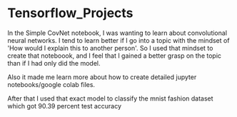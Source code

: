 # Tensorflow_Projects
In the Simple CovNet notebook, I was wanting to learn about convolutional neural networks.
I tend to learn better if I go into a topic with the mindset of 'How would I explain this to another person'.
So I used that mindset to create that noteboook, and I feel that I gained a better grasp on the topic than if I had only did the model.

Also it made me learn more about how to create detailed jupyter notebooks/google colab files.

After that I used that exact model to classify the mnist fashion dataset which got 90.39 percent test accuracy
